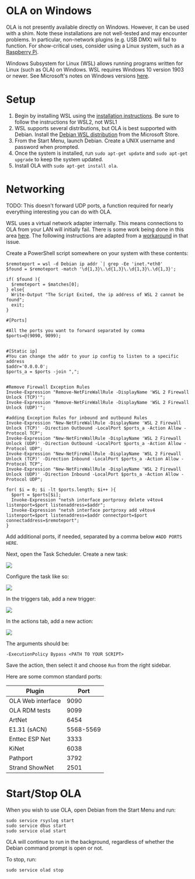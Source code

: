 OLA on Windows
==============

OLA is not presently available directly on Windows. However, it can be used with a shim. Note these installations are
not well-tested and may encounter problems. In particular, non-network plugins (e.g. USB DMX) will fail to function. For
show-critical uses, consider using a Linux system, such as a [Raspberry Pi](ola_on_raspberry_pi).

Windows Subsystem for Linux (WSL) allows running programs written for Linux (such as OLA) on Windows. WSL requires
Windows 10 version 1903 or newer. See Microsoft's notes on Windows
versions [here](https://docs.microsoft.com/en-us/windows/wsl/install-win10#step-2---check-requirements-for-running-wsl-2).

Setup
=====

1. Begin by installing WSL using the
   [installation instructions](https://docs.microsoft.com/en-us/windows/wsl/install-win10). Be sure to follow the
   instructions for WSL2, not WSL1
2. WSL supports several distributions, but OLA is best supported with Debian. Install the
   [Debian WSL distribution](https://www.microsoft.com/en-us/p/debian/9msvkqc78pk6) from the Microsoft Store.
3. From the Start Menu, launch Debian. Create a UNIX username and password when prompted.
4. Once the system is installed, run `sudo apt-get update` and `sudo apt-get upgrade` to keep the system updated.
5. Install OLA with `sudo apt-get install ola`.

Networking
==========

TODO: This doesn't forward UDP ports, a function required for nearly everything interesting you can do with OLA.

WSL uses a virtual network adapter internally. This means connections to OLA from your LAN will initially fail. There is
some work being done in this area [here](https://github.com/microsoft/WSL/issues/4150). The following instructions are
adapted from a [workaround](https://github.com/microsoft/WSL/issues/4150#issuecomment-504209723) in that issue.

Create a PowerShell script somewhere on your system with these contents:

    $remoteport = wsl -d Debian ip addr `| grep -Ee 'inet.*eth0'
    $found = $remoteport -match '\d{1,3}\.\d{1,3}\.\d{1,3}\.\d{1,3}';
    
    if( $found ){
      $remoteport = $matches[0];
    } else{
      Write-Output "The Script Exited, the ip address of WSL 2 cannot be found";
      exit;
    }
    
    #[Ports]
    
    #All the ports you want to forward separated by comma
    $ports=@(9090, 9099);
    
    
    #[Static ip]
    #You can change the addr to your ip config to listen to a specific address
    $addr='0.0.0.0';
    $ports_a = $ports -join ",";
    
    
    #Remove Firewall Exception Rules
    Invoke-Expression "Remove-NetFireWallRule -DisplayName 'WSL 2 Firewall Unlock (TCP)'";
    Invoke-Expression "Remove-NetFireWallRule -DisplayName 'WSL 2 Firewall Unlock (UDP)'";
    
    #adding Exception Rules for inbound and outbound Rules
    Invoke-Expression "New-NetFireWallRule -DisplayName 'WSL 2 Firewall Unlock (TCP)' -Direction Outbound -LocalPort $ports_a -Action Allow -Protocol TCP";
    Invoke-Expression "New-NetFireWallRule -DisplayName 'WSL 2 Firewall Unlock (UDP)' -Direction Outbound -LocalPort $ports_a -Action Allow -Protocol UDP";
    Invoke-Expression "New-NetFireWallRule -DisplayName 'WSL 2 Firewall Unlock (TCP)' -Direction Inbound -LocalPort $ports_a -Action Allow -Protocol TCP";
    Invoke-Expression "New-NetFireWallRule -DisplayName 'WSL 2 Firewall Unlock (UDP)' -Direction Inbound -LocalPort $ports_a -Action Allow -Protocol UDP";
    
    for( $i = 0; $i -lt $ports.length; $i++ ){
      $port = $ports[$i];
      Invoke-Expression "netsh interface portproxy delete v4tov4 listenport=$port listenaddress=$addr";
      Invoke-Expression "netsh interface portproxy add v4tov4 listenport=$port listenaddress=$addr connectport=$port connectaddress=$remoteport";
    }

Add additional ports, if needed, separated by a comma below `#ADD PORTS HERE`.

Next, open the Task Scheduler. Create a new task:

![](images/wsl_networking_1.png)

Configure the task like so:

![](images/wsl_networking_2.png)

In the triggers tab, add a new trigger:

![](images/wsl_networking_3.png)

In the actions tab, add a new action:

![](images/wsl_networking_4.png)

The arguments should be:

    -ExecutionPolicy Bypass <PATH TO YOUR SCRIPT> 

Save the action, then select it and choose `Run` from the right sidebar.

Here are some common standard ports:

| Plugin            | Port       |
|-------------------|------------|
| OLA Web interface | 9090       |
| OLA RDM tests     | 9099       |
| ArtNet            | 6454       |
| E1.31 (sACN)      | 5568-5569  |
| Enttec ESP Net    | 3333       |
| KiNet             | 6038       |
| Pathport          | 3792       |
| Strand ShowNet    | 2501       |

Start/Stop OLA
==============

When you wish to use OLA, open Debian from the Start Menu and run:

    sudo service rsyslog start
    sudo service dbus start
    sudo service olad start

OLA will continue to run in the background, regardless of whether the Debian command prompt is open or not.

To stop, run:

    sudo service olad stop

